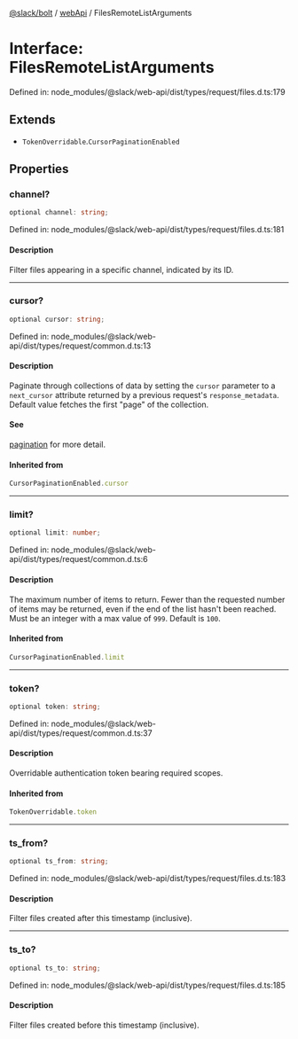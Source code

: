 [@slack/bolt](../../../../index.md) / [webApi](../index.md) / FilesRemoteListArguments

# Interface: FilesRemoteListArguments

Defined in: node\_modules/@slack/web-api/dist/types/request/files.d.ts:179

## Extends

- `TokenOverridable`.`CursorPaginationEnabled`

## Properties

### channel?

```ts
optional channel: string;
```

Defined in: node\_modules/@slack/web-api/dist/types/request/files.d.ts:181

#### Description

Filter files appearing in a specific channel, indicated by its ID.

***

### cursor?

```ts
optional cursor: string;
```

Defined in: node\_modules/@slack/web-api/dist/types/request/common.d.ts:13

#### Description

Paginate through collections of data by setting the `cursor` parameter to a `next_cursor` attribute
returned by a previous request's `response_metadata`.
Default value fetches the first "page" of the collection.

#### See

[pagination](https://api.slack.com/docs/pagination) for more detail.

#### Inherited from

```ts
CursorPaginationEnabled.cursor
```

***

### limit?

```ts
optional limit: number;
```

Defined in: node\_modules/@slack/web-api/dist/types/request/common.d.ts:6

#### Description

The maximum number of items to return. Fewer than the requested number of items may be returned,
even if the end of the list hasn't been reached. Must be an integer with a max value of `999`. Default is `100`.

#### Inherited from

```ts
CursorPaginationEnabled.limit
```

***

### token?

```ts
optional token: string;
```

Defined in: node\_modules/@slack/web-api/dist/types/request/common.d.ts:37

#### Description

Overridable authentication token bearing required scopes.

#### Inherited from

```ts
TokenOverridable.token
```

***

### ts\_from?

```ts
optional ts_from: string;
```

Defined in: node\_modules/@slack/web-api/dist/types/request/files.d.ts:183

#### Description

Filter files created after this timestamp (inclusive).

***

### ts\_to?

```ts
optional ts_to: string;
```

Defined in: node\_modules/@slack/web-api/dist/types/request/files.d.ts:185

#### Description

Filter files created before this timestamp (inclusive).
